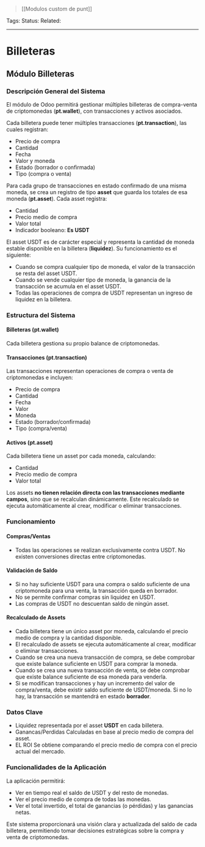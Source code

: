 > [[Modulos custom de punt]]

Tags: 
Status: 
Related: 

___

# Billeteras

## **Módulo Billeteras**

### **Descripción General del Sistema**

El módulo de Odoo permitirá gestionar múltiples billeteras de compra-venta de criptomonedas (**pt.wallet**), con transacciones y activos asociados.

Cada billetera puede tener múltiples transacciones (**pt.transaction**), las cuales registran:

- Precio de compra
- Cantidad
- Fecha
- Valor y moneda
- Estado (borrador o confirmada)
- Tipo (compra o venta)

Para cada grupo de transacciones en estado confirmado de una misma moneda, se crea un registro de tipo **asset** que guarda los totales de esa moneda (**pt.asset**). Cada asset registra:

- Cantidad
- Precio medio de compra
- Valor total
- Indicador booleano: **Es USDT**

El asset USDT es de carácter especial y representa la cantidad de moneda estable disponible en la billetera (**liquidez**). Su funcionamiento es el siguiente:

- Cuando se compra cualquier tipo de moneda, el valor de la transacción se resta del asset USDT.
- Cuando se vende cualquier tipo de moneda, la ganancia de la transacción se acumula en el asset USDT.
- Todas las operaciones de compra de USDT representan un ingreso de liquidez en la billetera.

### **Estructura del Sistema**

#### **Billeteras (pt.wallet)**

Cada billetera gestiona su propio balance de criptomonedas.

#### **Transacciones (pt.transaction)**

Las transacciones representan operaciones de compra o venta de criptomonedas e incluyen:

- Precio de compra
- Cantidad
- Fecha
- Valor
- Moneda
- Estado (borrador/confirmada)
- Tipo (compra/venta)

#### **Activos (pt.asset)**

Cada billetera tiene un asset por cada moneda, calculando:

- Cantidad
- Precio medio de compra
- Valor total

Los assets **no tienen relación directa con las transacciones mediante campos**, sino que se recalculan dinámicamente. Este recalculado se ejecuta automáticamente al crear, modificar o eliminar transacciones.

### **Funcionamiento**

#### **Compras/Ventas**

- Todas las operaciones se realizan exclusivamente contra USDT. No existen conversiones directas entre criptomonedas.

#### **Validación de Saldo**

- Si no hay suficiente USDT para una compra o saldo suficiente de una criptomoneda para una venta, la transacción queda en borrador.
- No se permite confirmar compras sin liquidez en USDT.
- Las compras de USDT no descuentan saldo de ningún asset.

#### **Recalculado de Assets**

- Cada billetera tiene un único asset por moneda, calculando el precio medio de compra y la cantidad disponible.
- El recalculado de assets se ejecuta automáticamente al crear, modificar o eliminar transacciones.
- Cuando se crea una nueva transacción de compra, se debe comprobar que existe balance suficiente en USDT para comprar la moneda.
- Cuando se crea una nueva transacción de venta, se debe comprobar que existe balance suficiente de esa moneda para venderla.
- Si se modifican transacciones y hay un incremento del valor de compra/venta, debe existir saldo suficiente de USDT/moneda. Si no lo hay, la transacción se mantendrá en estado **borrador**.

### **Datos Clave**

- Liquidez representada por el asset **USDT** en cada billetera.
- Ganancas/Perdidas Calculadas en base al precio medio de compra del asset.
- EL ROI Se obtiene comparando el precio medio de compra con el precio actual del mercado.

### **Funcionalidades de la Aplicación**

La aplicación permitirá:

- Ver en tiempo real el saldo de USDT y del resto de monedas.
- Ver el precio medio de compra de todas las monedas.
- Ver el total invertido, el total de ganancias (o pérdidas) y las ganancias netas.

Este sistema proporcionará una visión clara y actualizada del saldo de cada billetera, permitiendo tomar decisiones estratégicas sobre la compra y venta de criptomonedas.